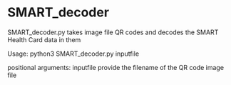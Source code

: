 # SMART_decoder
 
SMART_decoder.py takes image file QR codes and decodes the SMART Health Card data in them

Usage: python3 SMART_decoder.py inputfile

positional arguments:
   inputfile                provide the filename of the QR code image file
